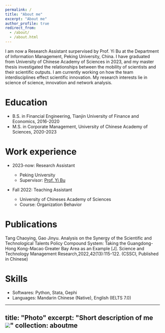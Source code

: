 ```yaml
---
permalink: /
title: "About me"
excerpt: "About me"
author_profile: true
redirect_from: 
  - /about/
  - /about.html
---
```


I am now a Research Assistant surpervised by Prof. Yi Bu at the Department of Information Management, Peking University, China. I have graduated from University of Chinese Academy of Sciences in 2023, and my master thesis investigated the relationships between the mobility of scientists and their scientific outputs. I am currently working on how the team interdisciplines effect scientific innovation. My research interests lie in science of science, innovation and network analysis.

Education
======
* B.S. in Financial Engineering, Tianjin University of Finance and Economics, 2016-2020
* M.S. in Corporate Management, University of Chinese Academy of Sciences, 2020-2023

Work experience
======
* 2023-now: Research Assistant
  * Peking University
  * Supervisor: [Prof. Yi Bu](https://buyi08.wixsite.com/yi-bu)

* Fall 2022: Teaching Assistant
  * University of Chineses Academy of Sciences
  * Course: Organization Behavior

Publications
======
Tang Chaoying, Gao Jinyu. Analysis on the Synergy of the Scientific and Technological Talents Policy Compound System: Taking the Guangdong-Hong Kong-Macao Greater Bay Area as an Example [J]. Science and Technology Management Research,2022,42(13):115-122. (CSSCI, Published in Chinese)

Skills
======
* Softwares: Python, Stata, Gephi
* Languages: Mandarin Chinese (Native), English (IELTS 7.0)

---
title: "Photo"
excerpt: "Short description of me<br/><img src='/images/IMG_E8865.png'>"
collection: aboutme
---
